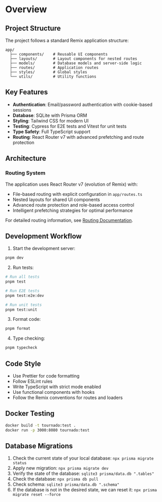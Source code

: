 # Overview

## Project Structure

The project follows a standard Remix application structure:

```
app/
  ├── components/    # Reusable UI components
  ├── layouts/       # Layout components for nested routes
  ├── models/        # Database models and server-side logic
  ├── routes/        # Application routes
  ├── styles/        # Global styles
  └── utils/         # Utility functions
```

## Key Features

- **Authentication**: Email/password authentication with cookie-based sessions
- **Database**: SQLite with Prisma ORM
- **Styling**: Tailwind CSS for modern UI
- **Testing**: Cypress for E2E tests and Vitest for unit tests
- **Type Safety**: Full TypeScript support
- **Routing**: React Router v7 with advanced prefetching and route protection

## Architecture

### Routing System

The application uses React Router v7 (evolution of Remix) with:

- File-based routing with explicit configuration in `app/routes.ts`
- Nested layouts for shared UI components
- Advanced route protection and role-based access control
- Intelligent prefetching strategies for optimal performance

For detailed routing information, see [Routing Documentation](routing.md).

## Development Workflow

1. Start the development server:

```sh
pnpm dev
```

2. Run tests:

```sh
# Run all tests
pnpm test

# Run E2E tests
pnpm test:e2e:dev

# Run unit tests
pnpm test:unit
```

3. Format code:

```sh
pnpm format
```

4. Type checking:

```sh
pnpm typecheck
```

## Code Style

- Use Prettier for code formatting
- Follow ESLint rules
- Write TypeScript with strict mode enabled
- Use functional components with hooks
- Follow the Remix conventions for routes and loaders

## Docker Testing

```sh
docker build -t tournado:test .
docker run -p 3000:8080 tournado:test
```

## Database Migrations

1. Check the current state of your local database: `npx prisma migrate status`
2. Apply new migration: `npx prisma migrate dev`
3. Verify the state of the database: `sqlite3 prisma/data.db ".tables"`
4. Check the database: `npx prisma db pull`
5. Check schema: `sqlite3 prisma/data.db ".schema"`
6. If the database is not in the desired state, we can reset it: `npx prisma migrate reset --force`
